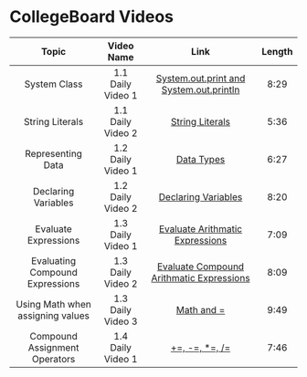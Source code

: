 # CollegeBoard Videos

|Topic|Video Name|Link|Length|
|:---:|:---:|:---:|:---:|
|System Class|1.1 Daily Video 1|[System.out.print and System.out.println](https://apclassroom.collegeboard.org/8/home?apd=qyu6avch2l&unit=1)| 8:29|
|String Literals|1.1 Daily Video 2|[String Literals](https://apclassroom.collegeboard.org/8/home?apd=boiphwsq1v&unit=1)| 5:36|
|Representing Data|1.2 Daily Video 1|[Data Types](https://apclassroom.collegeboard.org/8/home?apd=auzlevozkr&unit=1)|6:27|
|Declaring Variables|1.2 Daily Video 2|[Declaring Variables](https://apclassroom.collegeboard.org/8/home?apd=jccqx3doxb&unit=1)|8:20|
|Evaluate Expressions|1.3 Daily Video 1|[Evaluate Arithmatic Expressions](https://apclassroom.collegeboard.org/8/home?apd=z51smemt7h&unit=1)|7:09|
|Evaluating Compound Expressions|1.3 Daily Video 2|[Evaluate Compound Arithmatic Expressions](https://apclassroom.collegeboard.org/8/home?apd=jw99jpu05x&unit=1)|8:09|
|Using Math when assigning values|1.3 Daily Video 3|[Math and =](https://apclassroom.collegeboard.org/8/home?apd=mvo3vz0p7k&unit=1)|9:49|
|Compound Assignment Operators|1.4 Daily Video 1|[+=, -=, *=, /=](https://apclassroom.collegeboard.org/8/home?apd=1t8aetkb9q&unit=1)|7:46|
